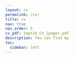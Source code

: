 ```yaml
---
layout: cv
permalink: /cv/
title: cv
nav: true
nav_order: 5
cv_pdf: Sept24_CV_1pager.pdf
description: You can find my 
toc:
  sidebar: left
---
```

